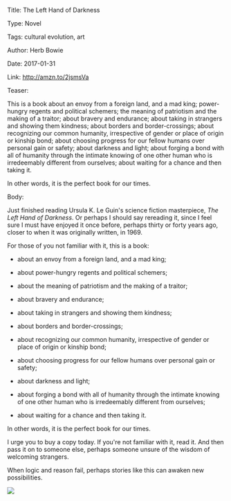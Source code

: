 Title: The Left Hand of Darkness

Type: Novel

Tags: cultural evolution, art

Author: Herb Bowie

Date: 2017-01-31

Link: http://amzn.to/2jsmsVa

Teaser:

This is a book about an envoy from a foreign land, and a mad king;  power-hungry regents and political schemers; the meaning of patriotism and the making of a traitor; about bravery and endurance; about taking in strangers and showing them kindness; about borders and border-crossings; about recognizing our common humanity, irrespective of gender or place of origin or kinship bond; about choosing progress for our fellow humans over personal gain or safety; about darkness and light; about forging a bond with all of humanity through the intimate knowing of one other human who is irredeemably different from ourselves; about waiting for a chance and then taking it. 

In other words, it is the perfect book for our times.

Body:

Just finished reading Ursula K. Le Guin's science fiction masterpiece, *The Left Hand of Darkness*. Or perhaps I should say rereading it, since I feel sure I must have enjoyed it once before, perhaps thirty or forty years ago, closer to when it was originally written, in 1969. 

For those of you not familiar with it, this is a book:

* about an envoy from a foreign land, and a mad king;  

* about power-hungry regents and political schemers; 

* about the meaning of patriotism and the making of a traitor; 

* about bravery and endurance; 

* about taking in strangers and showing them kindness; 

* about borders and border-crossings; 

* about recognizing our common humanity, irrespective of gender or place of origin or kinship bond; 

* about choosing progress for our fellow humans over personal gain or safety; 

* about darkness and light; 

* about forging a bond with all of humanity through the intimate knowing of one other human who is irredeemably different from ourselves; 

* about waiting for a chance and then taking it. 

In other words, it is the perfect book for our times.

I urge you to buy a copy today. If you're not familiar with it, read it. And then pass it on to someone else, perhaps someone unsure of the wisdom of welcoming strangers. 

When logic and reason fail, perhaps stories like this can awaken new possibilities. 

<a href="https://www.amazon.com/Left-Hand-Darkness-Penguin-Galaxy/dp/0143111590/ref=as_li_ss_il?_encoding=UTF8&qid=1485903447&sr=8-1&linkCode=li3&tag=practopians-20&linkId=b741e3ab2b062c31c7737ba6936eb2df" target="_blank"><img border="0" src="//ws-na.amazon-adsystem.com/widgets/q?_encoding=UTF8&ASIN=0143111590&Format=_SL250_&ID=AsinImage&MarketPlace=US&ServiceVersion=20070822&WS=1&tag=practopians-20" ></a><img src="https://ir-na.amazon-adsystem.com/e/ir?t=practopians-20&l=li3&o=1&a=0143111590" width="1" height="1" border="0" alt="" style="border:none !important; margin:0px !important;" />
